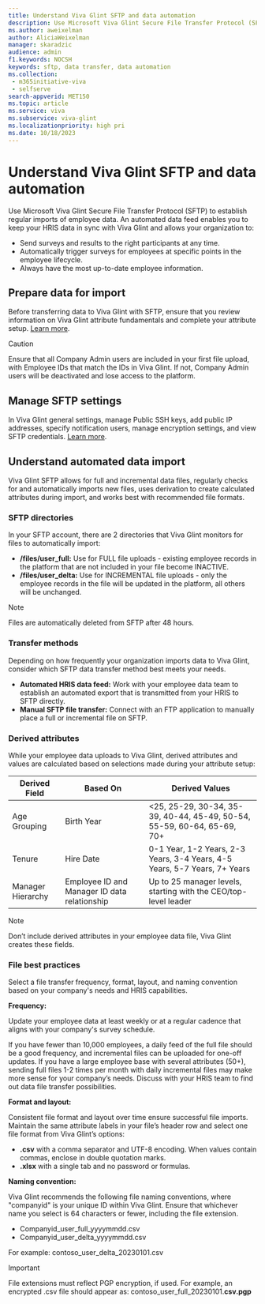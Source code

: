 ```yaml
---
title: Understand Viva Glint SFTP and data automation
description: Use Microsoft Viva Glint Secure File Transfer Protocol (SFTP) to establish regular imports of employee data.
ms.author: aweixelman
author: AliciaWeixelman
manager: skaradzic
audience: admin
f1.keywords: NOCSH
keywords: sftp, data transfer, data automation
ms.collection: 
 - m365initiative-viva
 - selfserve
search-appverid: MET150
ms.topic: article
ms.service: viva
ms.subservice: viva-glint
ms.localizationpriority: high pri
ms.date: 10/18/2023
---
```


# Understand Viva Glint SFTP and data automation

Use Microsoft Viva Glint Secure File Transfer Protocol (SFTP) to establish regular imports of employee data. An automated data feed enables you to keep your HRIS data in sync with Viva Glint and allows your organization to:

- Send surveys and results to the right participants at any time.
- Automatically trigger surveys for employees at specific points in the employee lifecycle.
- Always have the most up-to-date employee information.

## Prepare data for import

Before transferring data to Viva Glint with SFTP, ensure that you review information on Viva Glint attribute fundamentals and complete your attribute setup. [Learn more](https://go.microsoft.com/fwlink/?linkid=2240826).

> [!CAUTION]
> Ensure that all Company Admin users are included in your first file upload, with Employee IDs that match the IDs in Viva Glint. If not, Company Admin users will be deactivated and lose access to the platform.

## Manage SFTP settings

In Viva Glint general settings, manage Public SSH keys, add public IP addresses, specify notification users, manage encryption settings, and view SFTP credentials. [Learn more](https://go.microsoft.com/fwlink/?linkid=2247430).

## Understand automated data import

Viva Glint SFTP allows for full and incremental data files, regularly checks for and automatically imports new files, uses derivation to create calculated attributes during import, and works best with recommended file formats.

### SFTP directories

In your SFTP account, there are 2 directories that Viva Glint monitors for files to automatically import:

- **/files/user_full:** Use for FULL file uploads - existing employee records in the platform that are not included in your file become INACTIVE.
- **/files/user_delta:** Use for INCREMENTAL file uploads - only the employee records in the file will be updated in the platform, all others will be unchanged.

> [!NOTE]
> Files are automatically deleted from SFTP after 48 hours.

### Transfer methods

Depending on how frequently your organization imports data to Viva Glint, consider which SFTP data transfer method best meets your needs.

- **Automated HRIS data feed:** Work with your employee data team to establish an automated export that is transmitted from your HRIS to SFTP directly.
- **Manual SFTP file transfer:** Connect with an FTP application to manually place a full or incremental file on SFTP.

### Derived attributes

While your employee data uploads to Viva Glint, derived attributes and values are calculated based on selections made during your attribute setup:

|Derived Field   |Based On   |Derived Values|
|----------|-----------|------------|
|Age Grouping     |Birth Year       |<25, 25-29, 30-34, 35-39, 40-44, 45-49, 50-54, 55-59, 60-64, 65-69, 70+       |
|Tenure|Hire Date   |0-1 Year, 1-2 Years, 2-3 Years, 3-4 Years, 4-5 Years, 5-7 Years, 7+ Years|
|Manager Hierarchy|Employee ID and Manager ID data relationship  |Up to 25 manager levels, starting with the CEO/top-level leader|

> [!NOTE]
> Don’t include derived attributes in your employee data file, Viva Glint creates these fields.

### File best practices

Select a file transfer frequency, format, layout, and naming convention based on your company's needs and HRIS capabilities.

**Frequency:**

Update your employee data at least weekly or at a regular cadence that aligns with your company's survey schedule.  

If you have fewer than 10,000 employees, a daily feed of the full file should be a good frequency, and incremental files can be uploaded for one-off updates. If you have a large employee base with several attributes (50+), sending full files 1-2 times per month with daily incremental files may make more sense for your company’s needs. Discuss with your HRIS team to find out data file transfer possibilities.

**Format and layout:**

Consistent file format and layout over time ensure successful file imports. Maintain the same attribute labels in your file’s header row and select one file format from Viva Glint’s options:

- **.csv** with a comma separator and UTF-8 encoding. When values contain commas, enclose in double quotation marks.
- **.xlsx** with a single tab and no password or formulas.

**Naming convention:**

Viva Glint recommends the following file naming conventions, where "companyid" is your unique ID within Viva Glint. Ensure that whichever name you select is 64 characters or fewer, including the file extension.

- Companyid_user_full_yyyymmdd.csv
- Companyid_user_delta_yyyymmdd.csv

For example: contoso_user_delta_20230101.csv

> [!IMPORTANT]
> File extensions must reflect PGP encryption, if used. For example, an encrypted .csv file should appear as: contoso_user_full_20230101.**csv.pgp**
